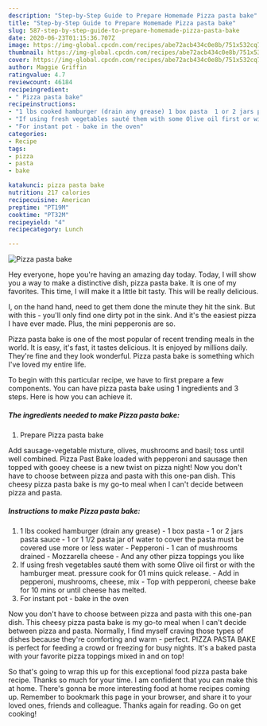 ```yaml
---
description: "Step-by-Step Guide to Prepare Homemade Pizza pasta bake"
title: "Step-by-Step Guide to Prepare Homemade Pizza pasta bake"
slug: 587-step-by-step-guide-to-prepare-homemade-pizza-pasta-bake
date: 2020-06-23T01:15:36.707Z
image: https://img-global.cpcdn.com/recipes/abe72acb434c0e8b/751x532cq70/pizza-pasta-bake-recipe-main-photo.jpg
thumbnail: https://img-global.cpcdn.com/recipes/abe72acb434c0e8b/751x532cq70/pizza-pasta-bake-recipe-main-photo.jpg
cover: https://img-global.cpcdn.com/recipes/abe72acb434c0e8b/751x532cq70/pizza-pasta-bake-recipe-main-photo.jpg
author: Maggie Griffin
ratingvalue: 4.7
reviewcount: 46184
recipeingredient:
- " Pizza pasta bake"
recipeinstructions:
- "1 lbs cooked hamburger (drain any grease) 1 box pasta  1 or 2 jars pasta sauce  1 or 1 1/2 pasta jar of water to cover the pasta must be covered use more or less water  Pepperoni  1 can of mushrooms drained  Mozzarella cheese And any other pizza toppings you like"
- "If using fresh vegetables sauté them with some Olive oil first or with the hamburger meat. pressure cook for 01 mins quick release.  Add in pepperoni, mushrooms, cheese, mix  Top with pepperoni, cheese bake for 10 mins or until cheese has melted."
- "For instant pot - bake in the oven"
categories:
- Recipe
tags:
- pizza
- pasta
- bake

katakunci: pizza pasta bake 
nutrition: 217 calories
recipecuisine: American
preptime: "PT19M"
cooktime: "PT32M"
recipeyield: "4"
recipecategory: Lunch

---
```



![Pizza pasta bake](https://img-global.cpcdn.com/recipes/abe72acb434c0e8b/751x532cq70/pizza-pasta-bake-recipe-main-photo.jpg)

Hey everyone, hope you're having an amazing day today. Today, I will show you a way to make a distinctive dish, pizza pasta bake. It is one of my favorites. This time, I will make it a little bit tasty. This will be really delicious.

I, on the hand hand, need to get them done the minute they hit the sink. But with this - you&#39;ll only find one dirty pot in the sink. And it&#39;s the easiest pizza I have ever made. Plus, the mini pepperonis are so.

Pizza pasta bake is one of the most popular of recent trending meals in the world. It is easy, it's fast, it tastes delicious. It is enjoyed by millions daily. They're fine and they look wonderful. Pizza pasta bake is something which I've loved my entire life.


To begin with this particular recipe, we have to first prepare a few components. You can have pizza pasta bake using 1 ingredients and 3 steps. Here is how you can achieve it.

<!--inarticleads1-->

##### The ingredients needed to make Pizza pasta bake:

1. Prepare  Pizza pasta bake


Add sausage-vegetable mixture, olives, mushrooms and basil; toss until well combined. Pizza Past Bake loaded with pepperoni and sausage then topped with gooey cheese is a new twist on pizza night! Now you don&#39;t have to choose between pizza and pasta with this one-pan dish. This cheesy pizza pasta bake is my go-to meal when I can&#39;t decide between pizza and pasta. 

<!--inarticleads2-->

##### Instructions to make Pizza pasta bake:

1. 1 lbs cooked hamburger (drain any grease) - 1 box pasta  - 1 or 2 jars pasta sauce  - 1 or 1 1/2 pasta jar of water to cover the pasta must be covered use more or less water  - Pepperoni  - 1 can of mushrooms drained  - Mozzarella cheese - And any other pizza toppings you like
1. If using fresh vegetables sauté them with some Olive oil first or with the hamburger meat. pressure cook for 01 mins quick release.  - Add in pepperoni, mushrooms, cheese, mix  - Top with pepperoni, cheese bake for 10 mins or until cheese has melted.
1. For instant pot - bake in the oven


Now you don&#39;t have to choose between pizza and pasta with this one-pan dish. This cheesy pizza pasta bake is my go-to meal when I can&#39;t decide between pizza and pasta. Normally, I find myself craving those types of dishes because they&#39;re comforting and warm - perfect. PIZZA PASTA BAKE is perfect for feeding a crowd or freezing for busy nights. It&#39;s a baked pasta with your favorite pizza toppings mixed in and on top! 

So that's going to wrap this up for this exceptional food pizza pasta bake recipe. Thanks so much for your time. I am confident that you can make this at home. There's gonna be more interesting food at home recipes coming up. Remember to bookmark this page in your browser, and share it to your loved ones, friends and colleague. Thanks again for reading. Go on get cooking!
